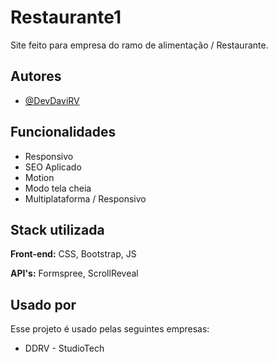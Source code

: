 # Restaurante1

Site feito para empresa do ramo de alimentação / Restaurante.


## Autores

- [@DevDaviRV](https://github.com/DevDaviRV)


## Funcionalidades

- Responsivo
- SEO Aplicado
- Motion
- Modo tela cheia
- Multiplataforma / Responsivo


## Stack utilizada

**Front-end:** CSS, Bootstrap, JS

**API's:** Formspree, ScrollReveal



## Usado por

Esse projeto é usado pelas seguintes empresas:

- DDRV - StudioTech
